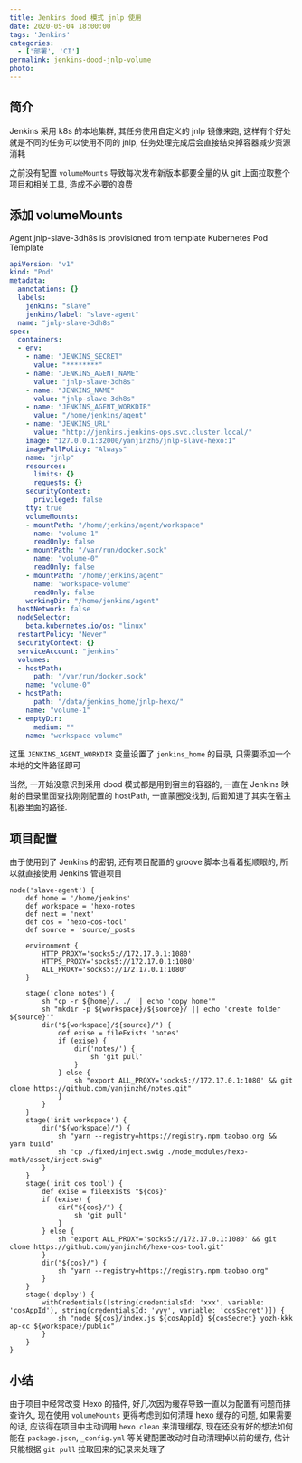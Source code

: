 ```yaml
---
title: Jenkins dood 模式 jnlp 使用
date: 2020-05-04 18:00:00
tags: 'Jenkins'
categories:
  - ['部署', 'CI']
permalink: jenkins-dood-jnlp-volume
photo:
---
```


## 简介

Jenkins 采用 k8s 的本地集群, 其任务使用自定义的 jnlp 镜像来跑, 这样有个好处就是不同的任务可以使用不同的 jnlp, 任务处理完成后会直接结束掉容器减少资源消耗

之前没有配置 `volumeMounts` 导致每次发布新版本都要全量的从 git 上面拉取整个项目和相关工具, 造成不必要的浪费

<!-- more -->

## 添加 volumeMounts

Agent jnlp-slave-3dh8s is provisioned from template Kubernetes Pod Template

```yaml
apiVersion: "v1"
kind: "Pod"
metadata:
  annotations: {}
  labels:
    jenkins: "slave"
    jenkins/label: "slave-agent"
  name: "jnlp-slave-3dh8s"
spec:
  containers:
  - env:
    - name: "JENKINS_SECRET"
      value: "********"
    - name: "JENKINS_AGENT_NAME"
      value: "jnlp-slave-3dh8s"
    - name: "JENKINS_NAME"
      value: "jnlp-slave-3dh8s"
    - name: "JENKINS_AGENT_WORKDIR"
      value: "/home/jenkins/agent"
    - name: "JENKINS_URL"
      value: "http://jenkins.jenkins-ops.svc.cluster.local/"
    image: "127.0.0.1:32000/yanjinzh6/jnlp-slave-hexo:1"
    imagePullPolicy: "Always"
    name: "jnlp"
    resources:
      limits: {}
      requests: {}
    securityContext:
      privileged: false
    tty: true
    volumeMounts:
    - mountPath: "/home/jenkins/agent/workspace"
      name: "volume-1"
      readOnly: false
    - mountPath: "/var/run/docker.sock"
      name: "volume-0"
      readOnly: false
    - mountPath: "/home/jenkins/agent"
      name: "workspace-volume"
      readOnly: false
    workingDir: "/home/jenkins/agent"
  hostNetwork: false
  nodeSelector:
    beta.kubernetes.io/os: "linux"
  restartPolicy: "Never"
  securityContext: {}
  serviceAccount: "jenkins"
  volumes:
  - hostPath:
      path: "/var/run/docker.sock"
    name: "volume-0"
  - hostPath:
      path: "/data/jenkins_home/jnlp-hexo/"
    name: "volume-1"
  - emptyDir:
      medium: ""
    name: "workspace-volume"
```

这里 `JENKINS_AGENT_WORKDIR` 变量设置了 `jenkins_home` 的目录, 只需要添加一个本地的文件路径即可

当然, 一开始没意识到采用 dood 模式都是用到宿主的容器的, 一直在 Jenkins 映射的目录里面查找刚刚配置的 hostPath, 一直蒙圈没找到, 后面知道了其实在宿主机器里面的路径.

## 项目配置

由于使用到了 Jenkins 的密钥, 还有项目配置的 groove 脚本也看着挺顺眼的, 所以就直接使用 Jenkins 管道项目

```groove
node('slave-agent') {
    def home = '/home/jenkins'
    def workspace = 'hexo-notes'
    def next = 'next'
    def cos = 'hexo-cos-tool'
    def source = 'source/_posts'

    environment {
        HTTP_PROXY='socks5://172.17.0.1:1080'
        HTTPS_PROXY='socks5://172.17.0.1:1080'
        ALL_PROXY='socks5://172.17.0.1:1080'
    }

    stage('clone notes') {
        sh "cp -r ${home}/. ./ || echo 'copy home'"
        sh "mkdir -p ${workspace}/${source}/ || echo 'create folder ${source}'"
        dir("${workspace}/${source}/") {
            def exise = fileExists 'notes'
            if (exise) {
                dir('notes/') {
                    sh 'git pull'
                }
            } else {
                sh "export ALL_PROXY='socks5://172.17.0.1:1080' && git clone https://github.com/yanjinzh6/notes.git"
            }
        }
    }
    stage('init workspace') {
        dir("${workspace}/") {
            sh "yarn --registry=https://registry.npm.taobao.org && yarn build"
            sh "cp ./fixed/inject.swig ./node_modules/hexo-math/asset/inject.swig"
        }
    }
    stage('init cos tool') {
        def exise = fileExists "${cos}"
        if (exise) {
            dir("${cos}/") {
                sh 'git pull'
            }
        } else {
            sh "export ALL_PROXY='socks5://172.17.0.1:1080' && git clone https://github.com/yanjinzh6/hexo-cos-tool.git"
        }
        dir("${cos}/") {
            sh "yarn --registry=https://registry.npm.taobao.org"
        }
    }
    stage('deploy') {
        withCredentials([string(credentialsId: 'xxx', variable: 'cosAppId'), string(credentialsId: 'yyy', variable: 'cosSecret')]) {
            sh "node ${cos}/index.js ${cosAppId} ${cosSecret} yozh-kkk ap-cc ${workspace}/public"
        }
    }
}
```

## 小结

由于项目中经常改变 Hexo 的插件, 好几次因为缓存导致一直以为配置有问题而排查许久, 现在使用 `volumeMounts` 更得考虑到如何清理 hexo 缓存的问题, 如果需要的话, 应该得在项目中主动调用 `hexo clean` 来清理缓存, 现在还没有好的想法如何能在 `package.json`, `_config.yml` 等关键配置改动时自动清理掉以前的缓存, 估计只能根据 `git pull` 拉取回来的记录来处理了
